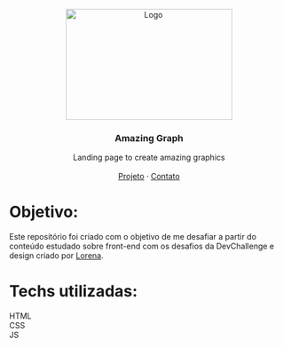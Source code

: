 <p align="center">
  <a href="http://www.freepik.com">
    <img src="./assets/team.jpg" alt="Logo" width="300" height="200">
  </a>

  <h3 align="center">Amazing Graph</h3>

  <p align="center">
    Landing page to create amazing graphics 
       <br />
    <br />
    <a href="https://nicolycunha.github.io/AmazingGraph">Projeto</a>
    ·
    <a href="https://www.linkedin.com/in/nicoly-oliveira-da-cunha/">Contato</a>
  </p>
</p>

# Objetivo:
Este repositório foi criado com o objetivo de me desafiar a partir do conteúdo estudado sobre front-end com os desafios da DevChallenge e design criado por <a href="https://github.com/Lorenalgm">Lorena</a>.

# Techs utilizadas: 
HTML<br>
CSS<br>
JS
